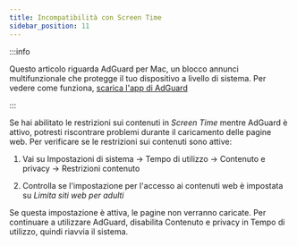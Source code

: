```yaml
---
title: Incompatibilità con Screen Time
sidebar_position: 11
---
```


:::info

Questo articolo riguarda AdGuard per Mac, un blocco annunci multifunzionale che protegge il tuo dispositivo a livello di sistema. Per vedere come funziona, [scarica l'app di AdGuard](https://agrd.io/download-kb-adblock)

:::

Se hai abilitato le restrizioni sui contenuti in _Screen Time_ mentre AdGuard è attivo, potresti riscontrare problemi durante il caricamento delle pagine web. Per verificare se le restrizioni sui contenuti sono attive:

1. Vai su Impostazioni di sistema → Tempo di utilizzo → Contenuto e privacy → Restrizioni contenuto

2. Controlla se l'impostazione per l'accesso ai contenuti web è impostata su _Limita siti web per adulti_

Se questa impostazione è attiva, le pagine non verranno caricate. Per continuare a utilizzare AdGuard, disabilita Contenuto e privacy in Tempo di utilizzo, quindi riavvia il sistema.
